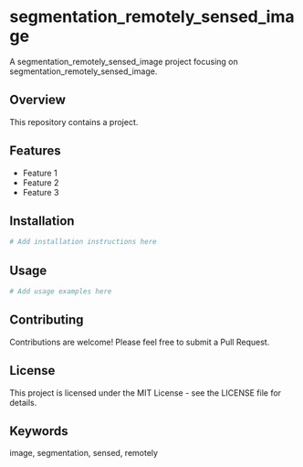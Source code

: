 # segmentation_remotely_sensed_image

A segmentation_remotely_sensed_image project focusing on segmentation_remotely_sensed_image.

## Overview

This repository contains a  project.

## Features

- Feature 1
- Feature 2
- Feature 3

## Installation

```bash
# Add installation instructions here
```

## Usage

```bash
# Add usage examples here
```

## Contributing

Contributions are welcome! Please feel free to submit a Pull Request.

## License

This project is licensed under the MIT License - see the LICENSE file for details.

## Keywords

image, segmentation, sensed, remotely
